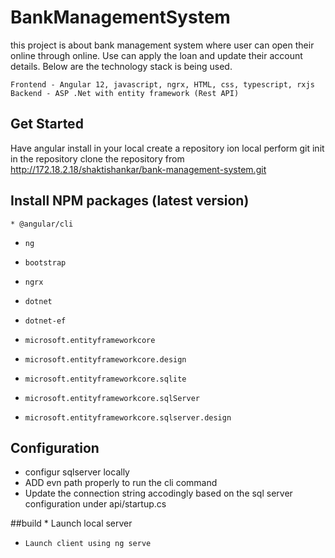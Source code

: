 # BankManagementSystem

this project is about bank management system where user can open their online through online. 
Use can apply the loan and update their account details. Below are the technology stack is being used.

    Frontend - Angular 12, javascript, ngrx, HTML, css, typescript, rxjs
    Backend - ASP .Net with entity framework (Rest API)


## Get Started

 Have angular install in your local
 create a repository ion local
 perform git init in the repository 
 clone the repository from http://172.18.2.18/shaktishankar/bank-management-system.git
 
## Install NPM packages (latest version)

    * @angular/cli
*     ng
*     bootstrap
*     ngrx
*     dotnet
*     dotnet-ef
*     microsoft.entityframeworkcore
*     microsoft.entityframeworkcore.design
*     microsoft.entityframeworkcore.sqlite
*     microsoft.entityframeworkcore.sqlServer
*     microsoft.entityframeworkcore.sqlserver.design



## Configuration
* configur sqlserver locally
* ADD evn path properly to run the cli command
* Update the connection string accodingly based on the sql server configuration under api/startup.cs 


##build
    * Launch local server
*     Launch client using ng serve


